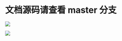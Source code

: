 # 文档源码请查看 master 分支

[![](https://github.com/khs1994-website/containerd-docs.us-en/workflows/Sync/badge.svg)](https://github.com/khs1994-website/containerd-docs.us-en/tree/master)

[![](https://github.com/khs1994-website/containerd-docs.us-en/workflows/GitBook/badge.svg)](https://github.com/khs1994-website/containerd-docs.us-en/tree/master)
